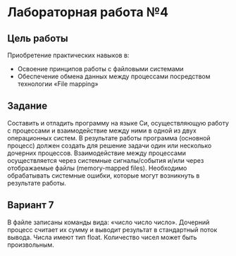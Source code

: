 # Лабораторная работа №4  

## Цель работы  
Приобретение практических навыков в:
- Освоение принципов работы с файловыми системами
- Обеспечение обмена данных между процессами посредством технологии «File mapping»

## Задание  

Составить и отладить программу на языке Си, осуществляющую работу с процессами и взаимодействие между ними в одной из двух операционных систем. В результате работы программа (основной процесс) должен создать для решение задачи один или несколько дочерних процессов. Взаимодействие между процессами осуществляется через системные сигналы/события и/или через отображаемые файлы (memory-mapped files).
Необходимо обрабатывать системные ошибки, которые могут возникнуть в результате работы.

## Вариант 7  
В файле записаны команды вида: «число число число». Дочерний процесс считает их сумму и выводит результат в стандартный поток вывода. Числа имеют тип float. Количество чисел может быть произвольным.